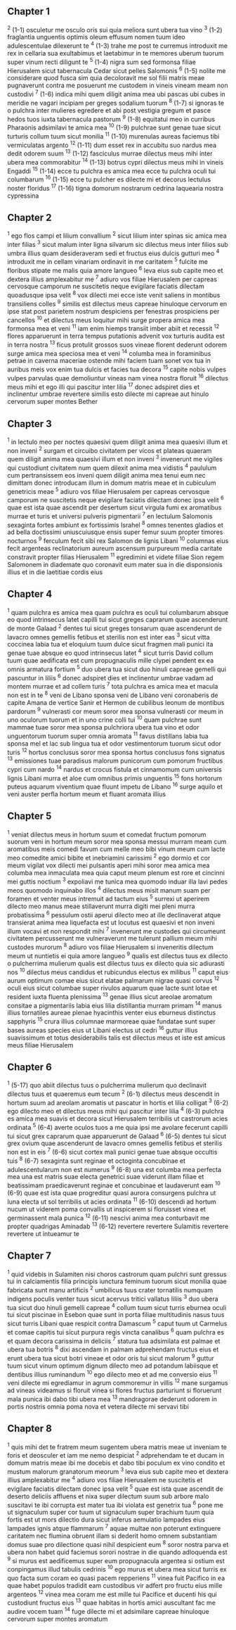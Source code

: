 ## Chapter 1

<sup>2</sup> (1-1) osculetur me osculo oris sui quia meliora sunt ubera tua vino
<sup>3</sup> (1-2) fraglantia unguentis optimis oleum effusum nomen tuum ideo adulescentulae dilexerunt te
<sup>4</sup> (1-3) trahe me post te curremus introduxit me rex in cellaria sua exultabimus et laetabimur in te memores uberum tuorum super vinum recti diligunt te
<sup>5</sup> (1-4) nigra sum sed formonsa filiae Hierusalem sicut tabernacula Cedar sicut pelles Salomonis
<sup>6</sup> (1-5) nolite me considerare quod fusca sim quia decoloravit me sol filii matris meae pugnaverunt contra me posuerunt me custodem in vineis vineam meam non custodivi
<sup>7</sup> (1-6) indica mihi quem diligit anima mea ubi pascas ubi cubes in meridie ne vagari incipiam per greges sodalium tuorum
<sup>8</sup> (1-7) si ignoras te o pulchra inter mulieres egredere et abi post vestigia gregum et pasce hedos tuos iuxta tabernacula pastorum
<sup>9</sup> (1-8) equitatui meo in curribus Pharaonis adsimilavi te amica mea
<sup>10</sup> (1-9) pulchrae sunt genae tuae sicut turturis collum tuum sicut monilia
<sup>11</sup> (1-10) murenulas aureas faciemus tibi vermiculatas argento
<sup>12</sup> (1-11) dum esset rex in accubitu suo nardus mea dedit odorem suum
<sup>13</sup> (1-12) fasciculus murrae dilectus meus mihi inter ubera mea commorabitur
<sup>14</sup> (1-13) botrus cypri dilectus meus mihi in vineis Engaddi
<sup>15</sup> (1-14) ecce tu pulchra es amica mea ecce tu pulchra oculi tui columbarum
<sup>16</sup> (1-15) ecce tu pulcher es dilecte mi et decorus lectulus noster floridus
<sup>17</sup> (1-16) tigna domorum nostrarum cedrina laquearia nostra cypressina
## Chapter 2

<sup>1</sup> ego flos campi et lilium convallium
<sup>2</sup> sicut lilium inter spinas sic amica mea inter filias
<sup>3</sup> sicut malum inter ligna silvarum sic dilectus meus inter filios sub umbra illius quam desideraveram sedi et fructus eius dulcis gutturi meo
<sup>4</sup> introduxit me in cellam vinariam ordinavit in me caritatem
<sup>5</sup> fulcite me floribus stipate me malis quia amore langueo
<sup>6</sup> leva eius sub capite meo et dextera illius amplexabitur me
<sup>7</sup> adiuro vos filiae Hierusalem per capreas cervosque camporum ne suscitetis neque evigilare faciatis dilectam quoadusque ipsa velit
<sup>8</sup> vox dilecti mei ecce iste venit saliens in montibus transiliens colles
<sup>9</sup> similis est dilectus meus capreae hinuloque cervorum en ipse stat post parietem nostrum despiciens per fenestras prospiciens per cancellos
<sup>10</sup> et dilectus meus loquitur mihi surge propera amica mea formonsa mea et veni
<sup>11</sup> iam enim hiemps transiit imber abiit et recessit
<sup>12</sup> flores apparuerunt in terra tempus putationis advenit vox turturis audita est in terra nostra
<sup>13</sup> ficus protulit grossos suos vineae florent dederunt odorem surge amica mea speciosa mea et veni
<sup>14</sup> columba mea in foraminibus petrae in caverna maceriae ostende mihi faciem tuam sonet vox tua in auribus meis vox enim tua dulcis et facies tua decora
<sup>15</sup> capite nobis vulpes vulpes parvulas quae demoliuntur vineas nam vinea nostra floruit
<sup>16</sup> dilectus meus mihi et ego illi qui pascitur inter lilia
<sup>17</sup> donec adspiret dies et inclinentur umbrae revertere similis esto dilecte mi capreae aut hinulo cervorum super montes Bether
## Chapter 3

<sup>1</sup> in lectulo meo per noctes quaesivi quem diligit anima mea quaesivi illum et non inveni
<sup>2</sup> surgam et circuibo civitatem per vicos et plateas quaeram quem diligit anima mea quaesivi illum et non inveni
<sup>3</sup> invenerunt me vigiles qui custodiunt civitatem num quem dilexit anima mea vidistis
<sup>4</sup> paululum cum pertransissem eos inveni quem diligit anima mea tenui eum nec dimittam donec introducam illum in domum matris meae et in cubiculum genetricis meae
<sup>5</sup> adiuro vos filiae Hierusalem per capreas cervosque camporum ne suscitetis neque evigilare faciatis dilectam donec ipsa velit
<sup>6</sup> quae est ista quae ascendit per desertum sicut virgula fumi ex aromatibus murrae et turis et universi pulveris pigmentarii
<sup>7</sup> en lectulum Salomonis sexaginta fortes ambiunt ex fortissimis Israhel
<sup>8</sup> omnes tenentes gladios et ad bella doctissimi uniuscuiusque ensis super femur suum propter timores nocturnos
<sup>9</sup> ferculum fecit sibi rex Salomon de lignis Libani
<sup>10</sup> columnas eius fecit argenteas reclinatorium aureum ascensum purpureum media caritate constravit propter filias Hierusalem
<sup>11</sup> egredimini et videte filiae Sion regem Salomonem in diademate quo coronavit eum mater sua in die disponsionis illius et in die laetitiae cordis eius
## Chapter 4

<sup>1</sup> quam pulchra es amica mea quam pulchra es oculi tui columbarum absque eo quod intrinsecus latet capilli tui sicut greges caprarum quae ascenderunt de monte Galaad
<sup>2</sup> dentes tui sicut greges tonsarum quae ascenderunt de lavacro omnes gemellis fetibus et sterilis non est inter eas
<sup>3</sup> sicut vitta coccinea labia tua et eloquium tuum dulce sicut fragmen mali punici ita genae tuae absque eo quod intrinsecus latet
<sup>4</sup> sicut turris David collum tuum quae aedificata est cum propugnaculis mille clypei pendent ex ea omnis armatura fortium
<sup>5</sup> duo ubera tua sicut duo hinuli capreae gemelli qui pascuntur in liliis
<sup>6</sup> donec adspiret dies et inclinentur umbrae vadam ad montem murrae et ad collem turis
<sup>7</sup> tota pulchra es amica mea et macula non est in te
<sup>8</sup> veni de Libano sponsa veni de Libano veni coronaberis de capite Amana de vertice Sanir et Hermon de cubilibus leonum de montibus pardorum
<sup>9</sup> vulnerasti cor meum soror mea sponsa vulnerasti cor meum in uno oculorum tuorum et in uno crine colli tui
<sup>10</sup> quam pulchrae sunt mammae tuae soror mea sponsa pulchriora ubera tua vino et odor unguentorum tuorum super omnia aromata
<sup>11</sup> favus distillans labia tua sponsa mel et lac sub lingua tua et odor vestimentorum tuorum sicut odor turis
<sup>12</sup> hortus conclusus soror mea sponsa hortus conclusus fons signatus
<sup>13</sup> emissiones tuae paradisus malorum punicorum cum pomorum fructibus cypri cum nardo
<sup>14</sup> nardus et crocus fistula et cinnamomum cum universis lignis Libani murra et aloe cum omnibus primis unguentis
<sup>15</sup> fons hortorum puteus aquarum viventium quae fluunt impetu de Libano
<sup>16</sup> surge aquilo et veni auster perfla hortum meum et fluant aromata illius
## Chapter 5

<sup>1</sup> veniat dilectus meus in hortum suum et comedat fructum pomorum suorum veni in hortum meum soror mea sponsa messui murram meam cum aromatibus meis comedi favum cum melle meo bibi vinum meum cum lacte meo comedite amici bibite et inebriamini carissimi
<sup>2</sup> ego dormio et cor meum vigilat vox dilecti mei pulsantis aperi mihi soror mea amica mea columba mea inmaculata mea quia caput meum plenum est rore et cincinni mei guttis noctium
<sup>3</sup> expoliavi me tunica mea quomodo induar illa lavi pedes meos quomodo inquinabo illos
<sup>4</sup> dilectus meus misit manum suam per foramen et venter meus intremuit ad tactum eius
<sup>5</sup> surrexi ut aperirem dilecto meo manus meae stillaverunt murra digiti mei pleni murra probatissima
<sup>6</sup> pessulum ostii aperui dilecto meo at ille declinaverat atque transierat anima mea liquefacta est ut locutus est quaesivi et non inveni illum vocavi et non respondit mihi
<sup>7</sup> invenerunt me custodes qui circumeunt civitatem percusserunt me vulneraverunt me tulerunt pallium meum mihi custodes murorum
<sup>8</sup> adiuro vos filiae Hierusalem si inveneritis dilectum meum ut nuntietis ei quia amore langueo
<sup>9</sup> qualis est dilectus tuus ex dilecto o pulcherrima mulierum qualis est dilectus tuus ex dilecto quia sic adiurasti nos
<sup>10</sup> dilectus meus candidus et rubicundus electus ex milibus
<sup>11</sup> caput eius aurum optimum comae eius sicut elatae palmarum nigrae quasi corvus
<sup>12</sup> oculi eius sicut columbae super rivulos aquarum quae lacte sunt lotae et resident iuxta fluenta plenissima
<sup>13</sup> genae illius sicut areolae aromatum consitae a pigmentariis labia eius lilia distillantia murram primam
<sup>14</sup> manus illius tornatiles aureae plenae hyacinthis venter eius eburneus distinctus sapphyris
<sup>15</sup> crura illius columnae marmoreae quae fundatae sunt super bases aureas species eius ut Libani electus ut cedri
<sup>16</sup> guttur illius suavissimum et totus desiderabilis talis est dilectus meus et iste est amicus meus filiae Hierusalem
## Chapter 6

<sup>1</sup> (5-17) quo abiit dilectus tuus o pulcherrima mulierum quo declinavit dilectus tuus et quaeremus eum tecum
<sup>2</sup> (6-1) dilectus meus descendit in hortum suum ad areolam aromatis ut pascatur in hortis et lilia colligat
<sup>3</sup> (6-2) ego dilecto meo et dilectus meus mihi qui pascitur inter lilia
<sup>4</sup> (6-3) pulchra es amica mea suavis et decora sicut Hierusalem terribilis ut castrorum acies ordinata
<sup>5</sup> (6-4) averte oculos tuos a me quia ipsi me avolare fecerunt capilli tui sicut grex caprarum quae apparuerunt de Galaad
<sup>6</sup> (6-5) dentes tui sicut grex ovium quae ascenderunt de lavacro omnes gemellis fetibus et sterilis non est in eis
<sup>7</sup> (6-6) sicut cortex mali punici genae tuae absque occultis tuis
<sup>8</sup> (6-7) sexaginta sunt reginae et octoginta concubinae et adulescentularum non est numerus
<sup>9</sup> (6-8) una est columba mea perfecta mea una est matris suae electa genetrici suae viderunt illam filiae et beatissimam praedicaverunt reginae et concubinae et laudaverunt eam
<sup>10</sup> (6-9) quae est ista quae progreditur quasi aurora consurgens pulchra ut luna electa ut sol terribilis ut acies ordinata
<sup>11</sup> (6-10) descendi ad hortum nucum ut viderem poma convallis ut inspicerem si floruisset vinea et germinassent mala punica
<sup>12</sup> (6-11) nescivi anima mea conturbavit me propter quadrigas Aminadab
<sup>13</sup> (6-12) revertere revertere Sulamitis revertere revertere ut intueamur te
## Chapter 7

<sup>1</sup> quid videbis in Sulamiten nisi choros castrorum quam pulchri sunt gressus tui in calciamentis filia principis iunctura feminum tuorum sicut monilia quae fabricata sunt manu artificis
<sup>2</sup> umbilicus tuus crater tornatilis numquam indigens poculis venter tuus sicut acervus tritici vallatus liliis
<sup>3</sup> duo ubera tua sicut duo hinuli gemelli capreae
<sup>4</sup> collum tuum sicut turris eburnea oculi tui sicut piscinae in Esebon quae sunt in porta filiae multitudinis nasus tuus sicut turris Libani quae respicit contra Damascum
<sup>5</sup> caput tuum ut Carmelus et comae capitis tui sicut purpura regis vincta canalibus
<sup>6</sup> quam pulchra es et quam decora carissima in deliciis
<sup>7</sup> statura tua adsimilata est palmae et ubera tua botris
<sup>8</sup> dixi ascendam in palmam adprehendam fructus eius et erunt ubera tua sicut botri vineae et odor oris tui sicut malorum
<sup>9</sup> guttur tuum sicut vinum optimum dignum dilecto meo ad potandum labiisque et dentibus illius ruminandum
<sup>10</sup> ego dilecto meo et ad me conversio eius
<sup>11</sup> veni dilecte mi egrediamur in agrum commoremur in villis
<sup>12</sup> mane surgamus ad vineas videamus si floruit vinea si flores fructus parturiunt si floruerunt mala punica ibi dabo tibi ubera mea
<sup>13</sup> mandragorae dederunt odorem in portis nostris omnia poma nova et vetera dilecte mi servavi tibi
## Chapter 8

<sup>1</sup> quis mihi det te fratrem meum sugentem ubera matris meae ut inveniam te foris et deosculer et iam me nemo despiciat
<sup>2</sup> adprehendam te et ducam in domum matris meae ibi me docebis et dabo tibi poculum ex vino condito et mustum malorum granatorum meorum
<sup>3</sup> leva eius sub capite meo et dextera illius amplexabitur me
<sup>4</sup> adiuro vos filiae Hierusalem ne suscitetis et evigilare faciatis dilectam donec ipsa velit
<sup>5</sup> quae est ista quae ascendit de deserto deliciis affluens et nixa super dilectum suum sub arbore malo suscitavi te ibi corrupta est mater tua ibi violata est genetrix tua
<sup>6</sup> pone me ut signaculum super cor tuum ut signaculum super brachium tuum quia fortis est ut mors dilectio dura sicut inferus aemulatio lampades eius lampades ignis atque flammarum
<sup>7</sup> aquae multae non poterunt extinguere caritatem nec flumina obruent illam si dederit homo omnem substantiam domus suae pro dilectione quasi nihil despicient eum
<sup>8</sup> soror nostra parva et ubera non habet quid faciemus sorori nostrae in die quando adloquenda est
<sup>9</sup> si murus est aedificemus super eum propugnacula argentea si ostium est conpingamus illud tabulis cedrinis
<sup>10</sup> ego murus et ubera mea sicut turris ex quo facta sum coram eo quasi pacem repperiens
<sup>11</sup> vinea fuit Pacifico in ea quae habet populos tradidit eam custodibus vir adfert pro fructu eius mille argenteos
<sup>12</sup> vinea mea coram me est mille tui Pacifice et ducenti his qui custodiunt fructus eius
<sup>13</sup> quae habitas in hortis amici auscultant fac me audire vocem tuam
<sup>14</sup> fuge dilecte mi et adsimilare capreae hinuloque cervorum super montes aromatum